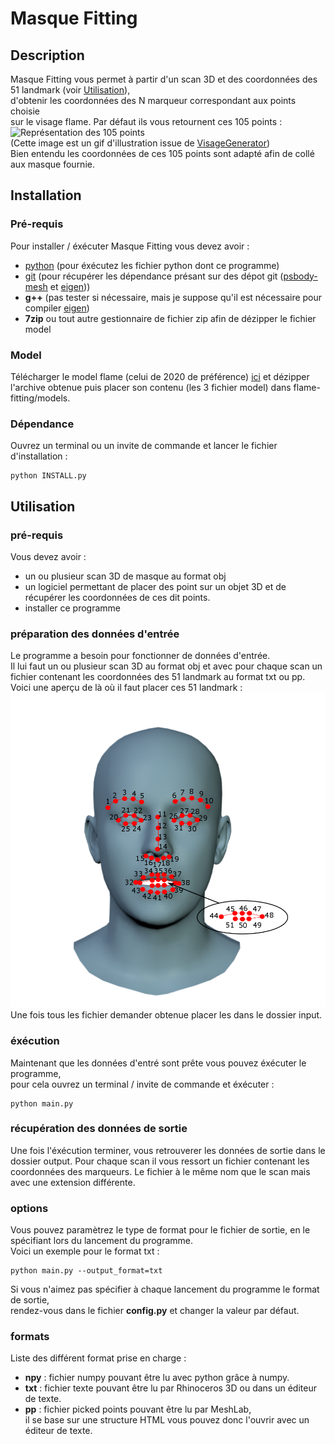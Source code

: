 # Masque Fitting

## Description

Masque Fitting vous permet à partir d'un scan 3D et des coordonnées des 51 landmark (voir [Utilisation](#utilisation)), <br>
d'obtenir les coordonnées des N marqueur correspondant aux points choisie <br>
sur le visage flame. Par défaut ils vous retournent ces 105 points :
![Représentation des 105 points](105points.gif) <br>
(Cette image est un gif d'illustration issue de [VisageGenerator](https://github.com/Carlier-Maxime/Visage-Generator)) <br>
Bien entendu les coordonnées de ces 105 points sont adapté afin de collé aux masque fournie.


## Installation

### Pré-requis

Pour installer / éxécuter Masque Fitting vous devez avoir :
- [python](https://www.python.org/) (pour éxécutez les fichier python dont ce programme)
- [git](https://git-scm.com/) (pour récupérer les dépendance présant sur des dépot git ([psbody-mesh](https://github.com/MPI-IS/mesh) et [eigen](https://gitlab.com/libeigen/eigen)))
- **g++** (pas tester si nécessaire, mais je suppose qu'il est nécessaire pour compiler [eigen](https://gitlab.com/libeigen/eigen))
- **7zip** ou tout autre gestionnaire de fichier zip afin de dézipper le fichier model

### Model

Télécharger le model flame (celui de 2020 de préférence) [ici](https://flame.is.tue.mpg.de/)
et dézipper l'archive obtenue puis placer son contenu (les 3 fichier model) dans flame-fitting/models.

### Dépendance

Ouvrez un terminal ou un invite de commande et lancer le fichier d'installation :
```
python INSTALL.py
```

## Utilisation

### pré-requis

Vous devez avoir :
- un ou plusieur scan 3D de masque au format obj
- un logiciel permettant de placer des point sur un objet 3D et de récupérer les coordonnées de ces dit points.
- installer ce programme

### préparation des données d'entrée

Le programme a besoin pour fonctionner de données d'entrée. <br>
Il lui faut un ou plusieur scan 3D au format obj et avec pour chaque scan un fichier contenant les coordonnées des 51 landmark au format txt ou pp. <br>
Voici une aperçu de là où il faut placer ces 51 landmark :
![Image montrant les position des 51 landmark](./flame-fitting/data/landmarks_51_annotated.png)
Une fois tous les fichier demander obtenue placer les dans le dossier input.

### éxécution

Maintenant que les données d'entré sont prête vous pouvez éxécuter le programme, <br>
pour cela ouvrez un terminal / invite de commande et éxécuter :
```
python main.py
```

### récupération des données de sortie

Une fois l'éxécution terminer, vous retrouverer les données de sortie dans le dossier output.
Pour chaque scan il vous ressort un fichier contenant les coordonnées des marqueurs.
Le fichier à le même nom que le scan mais avec une extension différente.

### options

Vous pouvez paramètrez le type de format pour le fichier de sortie,
en le spécifiant lors du lancement du programme. <br>
Voici un exemple pour le format txt :
```
python main.py --output_format=txt
```

Si vous n'aimez pas spécifier à chaque lancement du programme le format de sortie, <br>
rendez-vous dans le fichier **config.py** et changer la valeur par défaut.

### formats

Liste des différent format prise en charge :
- **npy** : fichier numpy pouvant être lu avec python grâce à numpy.
- **txt** : fichier texte pouvant être lu par Rhinoceros 3D ou dans un éditeur de texte.
- **pp** : fichier picked points pouvant être lu par MeshLab, <br> 
  il se base sur une structure HTML vous pouvez donc l'ouvrir avec un éditeur de texte.